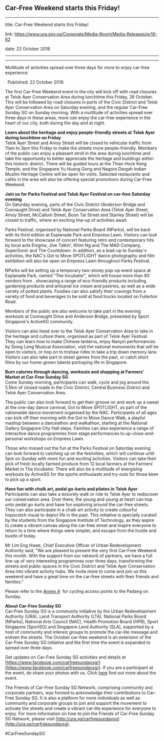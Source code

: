 ## Car-Free Weekend starts this Friday!
---
title: Car-Free Weekend starts this Friday!

link: https://www.ura.gov.sg/Corporate/Media-Room/Media-Releases/pr18-62

date: 22 October 2018

---

------------------------------------

Multitude of activities spread over three days for more to enjoy car-free experience  

  Published: 22 October 2018

The first Car-Free Weekend event in the city will kick off with road closures at Telok Ayer Conservation Area during lunchtime this Friday, 26 October. This will be followed by road closures in parts of the Civic District and Telok Ayer Conservation Area on Saturday evening, and the regular Car-Free Sunday SG on Sunday morning. With a multitude of activities spread over three days in these areas, more can enjoy the car-free experience in the heart of our city, both during the day and at night.

**Learn about the heritage and enjoy people-friendly streets at Telok Ayer during lunchtime on Friday**  
Telok Ayer Street and Amoy Street will be closed to vehicular traffic from 11am to 3pm this Friday to make the streets more people-friendly. Members of the public can enjoy a pleasant stroll in the area during lunchtime and take the opportunity to better appreciate the heritage and buildings within this historic district. There will be guided tours at the Thian Hock Keng Temple, and the Singapore Yu Huang Gong and Nagore Dargah Indian Muslim Heritage Centre will be open for visits. Selected restaurants and cafés in the area will also be offering special promotions during Car-Free Weekend.

**Join us for Parks Festival and Telok Ayer Festival on car-free Saturday evening**  
On Saturday evening, parts of the Civic District (Anderson Bridge and Connaught Drive) and Telok Ayer Conservation Area (Telok Ayer Street, Amoy Street, McCallum Street, Boon Tat Street and Stanley Street) will be closed to traffic, where an exciting line-up of activities await.

Parks Festival, organised by National Parks Board (NParks), will be back with its third edition at Esplanade Park and Empress Lawn. Visitors can look forward to the showcase of  concert featuring retro and contemporary hits by local acts Enigma, Jive Talkin', Khim Ng and The MAD Company, SuperSonic and The Countdown. In addition, as a lead-up to Sunday's activities, the NAC's Got to Move SPOTLIGHT dance photography and film exhibition will also be open on Empress Lawn throughout Parks Festival.

NParks will be setting up a temporary two-storey pop-up event space at Esplanade Park, named "The Incubator", which will house more than 80 vendors from , showcasing a range of eco-friendly products including gardening products and artisanal ice cream and pastries, as well as a wide variety of potted plants. Foodies can also satisfy their cravings from a variety of food and beverages to be sold at food trucks located on Fullerton Road.

Members of the public are also welcome to take part in the evening workouts at Connaught Drive and Anderson Bridge, presented by Sport Singapore's ActiveSG community.

Visitors can also head over to the Telok Ayer Conservation Area to take in the heritage and culture there, organised as part of Telok Ayer Festival. They can learn how to make Chinese lanterns, enjoy Nanyin performances by Siong Leng Musical Association, visit the national monuments that will be open to visitors, or hop on to trishaw rides to take a trip down memory lane. Visitors can also take part in street games from the past, or catch short films by our home-grown talents portraying life in Singapore.

**Burn calories through dancing, workouts and shopping at Farmers' Market at Car-Free Sunday SG**  
Come Sunday morning, participants can walk, cycle and jog around the 5.5km of closed roads in the Civic District, Central Business District and Telok Ayer Conservation Area.

The public can also look forward to get their groove on and work up a sweat at the one-day dance carnival, Got to Move SPOTLIGHT, as part of the nationwide dance movement organised by the NAC. Participants of all ages can kick off their morning with the Got to Move Dance-Walk, a playful mashup between a danceathon and walkathon, starting at the National Gallery Singapore City Hall steps. Families can also experience a range of interactive dance programmes from stage performances to up-close-and-personal workshops on Empress Lawn.

Those who missed out the fun at the Parks Festival on Saturday evening can look forward to catching up on the festivities, which will continue until 5pm on Sunday with more fun and exciting activities. Visitors can take their pick of fresh locally farmed produce from 12 local farmers at the Farmers' Market in The Incubator. There will also be a multitude of energising workouts by ActiveSG for the sports enthusiasts and try-outs for those keen to pick up a sport.

**Have fun with chalk art, pedal go-karts and pilates in Telok Ayer**  
Participants can also take a leisurely walk or ride to Telok Ayer to rediscover our conservation area. Over there, the young and young at heart can hop onto pedal go-karts and have fun exploring around the car-free streets. They can also participate in a chalk art activity to create colourful hopscotch visual to depict life in the past. This initiative is specially curated by the students from the Singapore Institute of Technology, as they aspire to create a vibrant canvas along the car-free street and inspire everyone to return to a time where things were simpler, and escape from the hustle and bustle of today.

Mr Lim Eng Hwee, Chief Executive Officer of Urban Redevelopment Authority said, "We are pleased to present the very first Car-Free Weekend this month. With the support from our network of partners, we have a full line-up of very interesting programmes over three days, transforming the streets and public spaces in the Civic District and Telok Ayer Conservation Area into vibrant activity hubs. We invite more to come and join us this weekend and have a great time on the car-free streets with their friends and families."

Please refer to the [Annex A](https://www.ura.gov.sg/-/media/Corporate/Media-Room/2018/Oct/pr18-62a.pdf)  for cycling access points to the Padang on Sunday.

**About Car-Free Sunday SG**  
Car-Free Sunday SG is a community initiative by the Urban Redevelopment Authority (URA), Land Transport Authority (LTA), National Parks Board (NParks), National Arts Council (NAC), Health Promotion Board (HPB), Sport Singapore (SportSG) and Singapore Land Authority (SLA), supported by a host of community and interest groups to promote the car-lite message and enliven the streets. The October car-free weekend is an extension of the Car-Free Sunday SG initiative and the first time the event is expanded to spread over three days.

Get updates on Car-Free Sunday SG activities and details at [https://www.facebook.com/carfreesundaysg/](https://www.facebook.com/carfreesundaysg/). If you are a participant at the event, do share your photos with us. Click [here](https://www.ura.gov.sg/Corporate/Get-Involved/Go-Car-Lite/Car-Free-Sunday/CFS/About-CFS) find out more about the event.

The Friends of Car-Free Sunday SG Network, comprising community and corporate partners, was formed to acknowledge their contributions to Car-Free Sunday SG. It is also a platform for more individuals as well as community and corporate groups to join and support the movement to activate the streets and create a vibrant car-lite experience for everyone to enjoy. For more information on how to join the Friends of Car-Free Sunday SG Network, please visit [http://ura.sg/carfreesundaysg](http://ura.sg/carfreesundaysg).

#CarFreeSundaySG